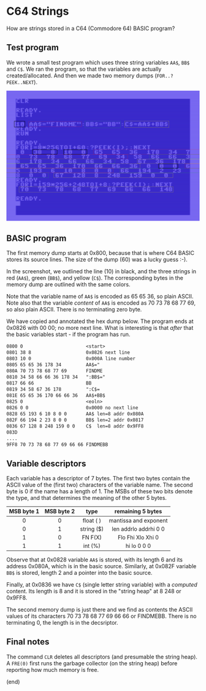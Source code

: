 # C64 Strings

How are strings stored in a C64 (Commodore 64) BASIC program?


## Test program

We wrote a small test program which uses three string variables `AA$`, `BB$` and `C$`.
We ran the program, so that the variables are actually created/allocated.
And then we made two memory dumps (`FOR..?PEEK..NEXT`).

![test program](screen.png)


## BASIC program

The first memory dump starts at 0x800, because that is where C64 BASIC stores its source lines.
The size of the dump (60) was a lucky guess :-).

In the screenshot, we outlined the line (10) in black, and the
three strings in red (`AA$`), green (`BB$`), and yellow (`C$`).
The corresponding bytes in the memory dump are outlined with the same colors.

Note that the variable name of `AA$` is encoded as 65 65 36, so plain ASCII.
Note also that the variable _content_ of `AA$` is encoded as 70 73 78 68 77 69, so also plain ASCII.
There is no terminating zero byte. 

We have copied and annotated the hex dump below. The program ends at 0x0826 with 00 00; no more next line.
What is interesting is that _after_ that the basic variables start - if the program has run.

```
0800 0                       <start>
0801 38 8                    0x0826 next line
0803 10 0                    0x000A line number
0805 65 65 36 178 34         AA$="
080A 70 73 78 68 77 69       FINDME
0810 34 58 66 66 36 178 34   ":BB$="
0817 66 66                   BB
0819 34 58 67 36 178         ":C$=
081E 65 65 36 170 66 66 36   AA$+BB$
0825 0                       <eoln>
0826 0 0                     0x0000 no next line
0828 65 193 6 10 8 0 0       AA$ len=8 addr 0x080A
082F 66 194 2 23 8 0 0       BB$ len=2 addr 0x0817
0836 67 128 8 248 159 0 0    C$  len=8 addr 0x9FF8
083D 
....
9FF8 70 73 78 68 77 69 66 66 FINDMEBB
```


## Variable descriptors

Each variable has a descriptor of 7 bytes. The first two bytes contain the ASCII value of the (first two)
characters of the variable name. The second byte is 0 if the name has a length of 1. 
The MSBs of these two bits denote the type, and that determines the meaning of the other 5 bytes.

| MSB byte 1 | MSB byte 2 |    type    | remaining 5 bytes   |
|:----------:|:----------:|:----------:|:-------------------:|
|      0     |      0     |  float ( ) |mantissa and exponent|
|      0     |      1     | string ($) |len addrlo addrhi 0 0|
|      1     |      0     |    FN F(X) |Flo Fhi Xlo Xhi 0    |
|      1     |      1     |  int (%)   | hi lo 0 0 0         |

Observe that at 0x0828 variable `AA$` is stored, with its length 6 and its address 0x080A, which is in the basic source.
Similarly, at 0x082F variable `BB$` is stored, length 2 and a pointer into the basic source.

Finally, at 0x0836 we have `C$` (single letter string variable) with a _computed_ content.
Its length is 8 and it is stored in the "string heap" at 8 248 or 0x9FF8. 

The second memory dump is just there and we find as contents the ASCII values of its
characters 70 73 78 68 77 69 66 66 or FINDMEBB. There is no terminating 0, the length is in the decsriptor.


## Final notes

The command `CLR` deletes all descriptors (and presumable the string heap).
A `FRE(0)` first runs the garbage collector (on the string heap) before reporting how much memory is free.


(end)
